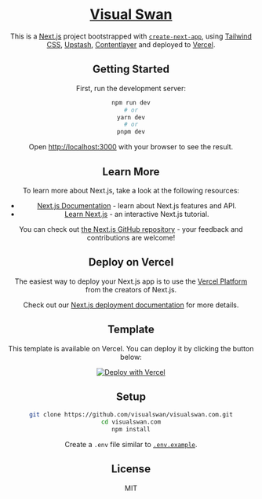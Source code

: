 <div align="center">
    <a href="https://visualswan.com"><h1 align="center">Visual Swan</h1></a>

This is a [Next.js](https://nextjs.org/) project bootstrapped with [`create-next-app`](https://github.com/vercel/next.js/tree/canary/packages/create-next-app), using [Tailwind CSS](https://tailwindcss.com/), [Upstash](https://upstash.com?ref=visualswan.com), [Contentlayer](https://www.contentlayer.dev/) and deployed to [Vercel](https://vercel.com/).

## Getting Started

First, run the development server:

```bash
npm run dev
# or
yarn dev
# or
pnpm dev
```

Open [http://localhost:3000](http://localhost:3000) with your browser to see the result.

## Learn More

To learn more about Next.js, take a look at the following resources:

- [Next.js Documentation](https://nextjs.org/docs) - learn about Next.js features and API.
- [Learn Next.js](https://nextjs.org/learn) - an interactive Next.js tutorial.

You can check out [the Next.js GitHub repository](https://github.com/vercel/next.js/) - your feedback and contributions are welcome!

## Deploy on Vercel

The easiest way to deploy your Next.js app is to use the [Vercel Platform](https://vercel.com/new?utm_medium=default-template&filter=next.js&utm_source=create-next-app&utm_campaign=create-next-app-readme) from the creators of Next.js.

Check out our [Next.js deployment documentation](https://nextjs.org/docs/deployment) for more details.

## Template

This template is available on Vercel. You can deploy it by clicking the button below:

[![Deploy with Vercel](https://vercel.com/button)](https://vercel.com/new/clone?demo-title=Next.js%20Portfolio%20with%20Pageview%20Counter&demo-description=A%20Next.js%20portfolio%20template%20with%20pageview%20counter%20using%20Upstash%20Redis.&demo-url=https%3A%2F%2Fvisualswan.com%2F&demo-image=%2F%2Fimages.ctfassets.net%2Fe5382hct74si%2F1DA8n5a6WaP9p1FXf9LmUY%2Fc6264fa2732355787bf657df92dda8a1%2FCleanShot_2023-04-17_at_14.17.37.png&project-name=Next.js%20Portfolio%20with%20Pageview%20Counter&repository-name=nextjs-portfolio-pageview-counter&repository-url=https%3A%2F%2Fgithub.com%2Fvisualswan%2Fvisualswan.com&from=templates&integration-ids=oac_V3R1GIpkoJorr6fqyiwdhl17)

## Setup

```bash
git clone https://github.com/visualswan/visualswan.com.git
cd visualswan.com
npm install
```

Create a `.env` file similar to [`.env.example`](https://github.com/visualswan/visualswan.com/blob/main/.env.example).

## License

MIT
